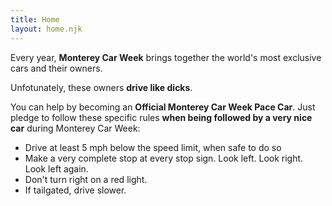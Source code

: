 ```yaml
---
title: Home
layout: home.njk
---
```


Every year, **Monterey Car Week** brings together the world's most exclusive cars and their owners. 

Unfotunately, these owners **drive like dicks**.

You can help by becoming an **Official Monterey Car Week Pace Car**. Just pledge to follow these specific rules **when being followed by a very nice car** during Monterey Car Week:

- Drive at least 5 mph below the speed limit, when safe to do so
- Make a very complete stop at every stop sign. Look left. Look right. Look left again.
- Don't turn right on a red light.
- If tailgated, drive slower.

